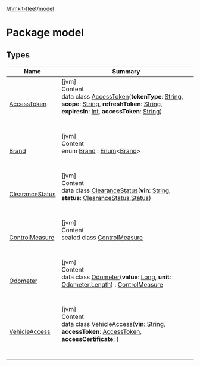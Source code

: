 //[hmkit-fleet](../../index.md)/[model](index.md)



# Package model  


## Types  
  
|  Name |  Summary | 
|---|---|
| <a name="model/AccessToken///PointingToDeclaration/"></a>[AccessToken](-access-token/index.md)| <a name="model/AccessToken///PointingToDeclaration/"></a>[jvm]  <br>Content  <br>data class [AccessToken](-access-token/index.md)(**tokenType**: [String](https://kotlinlang.org/api/latest/jvm/stdlib/kotlin/-string/index.html), **scope**: [String](https://kotlinlang.org/api/latest/jvm/stdlib/kotlin/-string/index.html), **refreshToken**: [String](https://kotlinlang.org/api/latest/jvm/stdlib/kotlin/-string/index.html), **expiresIn**: [Int](https://kotlinlang.org/api/latest/jvm/stdlib/kotlin/-int/index.html), **accessToken**: [String](https://kotlinlang.org/api/latest/jvm/stdlib/kotlin/-string/index.html))  <br><br><br>|
| <a name="model/Brand///PointingToDeclaration/"></a>[Brand](-brand/index.md)| <a name="model/Brand///PointingToDeclaration/"></a>[jvm]  <br>Content  <br>enum [Brand](-brand/index.md) : [Enum](https://kotlinlang.org/api/latest/jvm/stdlib/kotlin/-enum/index.html)<[Brand](-brand/index.md)>   <br><br><br>|
| <a name="model/ClearanceStatus///PointingToDeclaration/"></a>[ClearanceStatus](-clearance-status/index.md)| <a name="model/ClearanceStatus///PointingToDeclaration/"></a>[jvm]  <br>Content  <br>data class [ClearanceStatus](-clearance-status/index.md)(**vin**: [String](https://kotlinlang.org/api/latest/jvm/stdlib/kotlin/-string/index.html), **status**: [ClearanceStatus.Status](-clearance-status/-status/index.md))  <br><br><br>|
| <a name="model/ControlMeasure///PointingToDeclaration/"></a>[ControlMeasure](-control-measure/index.md)| <a name="model/ControlMeasure///PointingToDeclaration/"></a>[jvm]  <br>Content  <br>sealed class [ControlMeasure](-control-measure/index.md)  <br><br><br>|
| <a name="model/Odometer///PointingToDeclaration/"></a>[Odometer](-odometer/index.md)| <a name="model/Odometer///PointingToDeclaration/"></a>[jvm]  <br>Content  <br>data class [Odometer](-odometer/index.md)(**value**: [Long](https://kotlinlang.org/api/latest/jvm/stdlib/kotlin/-long/index.html), **unit**: [Odometer.Length](-odometer/-length/index.md)) : [ControlMeasure](-control-measure/index.md)  <br><br><br>|
| <a name="model/VehicleAccess///PointingToDeclaration/"></a>[VehicleAccess](-vehicle-access/index.md)| <a name="model/VehicleAccess///PointingToDeclaration/"></a>[jvm]  <br>Content  <br>data class [VehicleAccess](-vehicle-access/index.md)(**vin**: [String](https://kotlinlang.org/api/latest/jvm/stdlib/kotlin/-string/index.html), **accessToken**: [AccessToken](-access-token/index.md), **accessCertificate**: )  <br><br><br>|

